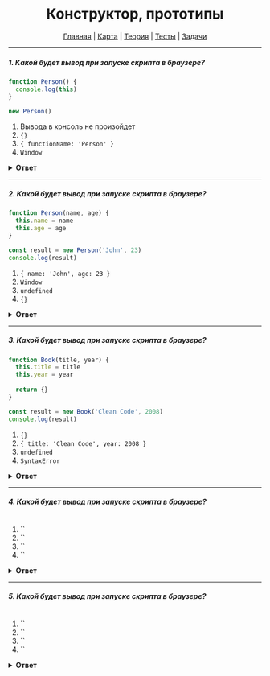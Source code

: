 <div align="center">

# Конструктор, прототипы

[Главная](https://github.com/dollaween/junior-roadmap/)
|
[Карта](/roadmap/README.md)
|
[Теория](/theory/README.md)
|
[Тесты](/tests/README.md)
|
[Задачи](/tasks/README.md)

</div>

---

##### 1. Какой будет вывод при запуске скрипта в браузере?

```javascript
function Person() {
  console.log(this)
}

new Person()
```

1. Вывода в консоль не произойдет
2. `{}`
3. `{ functionName: 'Person' }`
4. `Window`

<details><summary><b>Ответ</b></summary>
<p>

  **Ответ: 2**

  Конструктор — это функция, с помощью которой мы можем создавать несколько экземпляров объектов. Функция-конструктор должна быть вызвана с помощью оператора `new`.

  Когда мы вызываем функцию через оператор `new`, происходит следующее:
  1. Создается новый пустой объект и присваивается в `this`
  2. Выполняется код функции
  3. После завершения работы функции, возвращается значение `this`
 
  Буквально произошло следующее:
  ```js
  function Person() {
    // this = {} (неявно)
    console.log(this)  // {}
    // return this (неявно)
  }

  new Person()
  ```

</p>
</details>

---

##### 2. Какой будет вывод при запуске скрипта в браузере?

```javascript
function Person(name, age) {
  this.name = name
  this.age = age
}

const result = new Person('John', 23)
console.log(result)
```

1. `{ name: 'John', age: 23 }`
2. `Window`
3. `undefined`
4. `{}`

<details><summary><b>Ответ</b></summary>
<p>

  **Ответ: 1**

  Буквально произошло следующее:
  ```js
  function Person(name, age) {
    // this = {} (неявно)
    this.name = name   // this = { name: 'John' }
    this.age = age     // this = { name: 'John', age: 23 }
    // return this (неявно)
  }

  const result = new Person('John', 23)
  console.log(result)  // { name: 'John', age: 23 }
  ```

</p>
</details>

---

##### 3. Какой будет вывод при запуске скрипта в браузере?

```javascript
function Book(title, year) {
  this.title = title
  this.year = year
  
  return {}
}

const result = new Book('Clean Code', 2008)
console.log(result)
```

1. `{}`
2. `{ title: 'Clean Code', year: 2008 }`
3. `undefined`
4. `SyntaxError`

<details><summary><b>Ответ</b></summary>
<p>

  **Ответ: 1**
  
  Если в функции-конструкторе через `return` мы возвращаем объект — в итоге будет возвращен этот объект, а не `this`.

</p>
</details>

---

##### 4. Какой будет вывод при запуске скрипта в браузере?

```javascript

```

1. ``
2. ``
3. ``
4. ``

<details><summary><b>Ответ</b></summary>
<p>

  **Ответ: **

</p>
</details>

---

##### 5. Какой будет вывод при запуске скрипта в браузере?

```javascript

```

1. ``
2. ``
3. ``
4. ``

<details><summary><b>Ответ</b></summary>
<p>

  **Ответ: **

  ```

</p>
</details>

---

##### 6. Какой будет вывод при запуске скрипта в браузере?

```javascript

```

1. ``
2. ``
3. ``
4. ``

<details><summary><b>Ответ</b></summary>
<p>

  **Ответ: **

</p>
</details>

---


